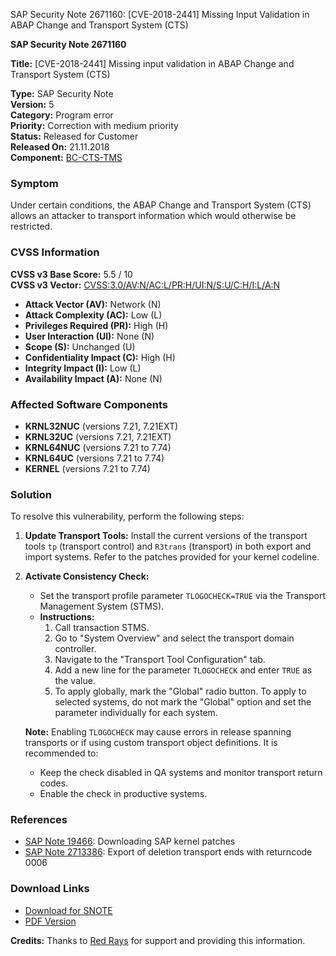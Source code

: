 SAP Security Note 2671160: [CVE-2018-2441] Missing Input Validation in ABAP Change and Transport System (CTS)

**SAP Security Note 2671160**

**Title:** [CVE-2018-2441] Missing input validation in ABAP Change and Transport System (CTS)

**Type:** SAP Security Note  
**Version:** 5  
**Category:** Program error  
**Priority:** Correction with medium priority  
**Status:** Released for Customer  
**Released On:** 21.11.2018  
**Component:** [BC-CTS-TMS](https://me.sap.com/mynotes?tab=Search&sortBy=Relevance&filters=themk%25253Aeq~'BC-CTS-TMS*'%25252BreleaseStatus%25253Aeq~'CustomerRelease'%25252BsecurityPatchDay%25253Aeq~'NotRestricted'%25252BfuzzyThreshold%25253Aeq~'0.9'&flag=mynotes)

### Symptom
Under certain conditions, the ABAP Change and Transport System (CTS) allows an attacker to transport information which would otherwise be restricted.

### CVSS Information
**CVSS v3 Base Score:** 5.5 / 10  
**CVSS v3 Vector:** [CVSS:3.0/AV:N/AC:L/PR:H/UI:N/S:U/C:H/I:L/A:N](https://nvd.nist.gov/vuln-metrics/cvss)

- **Attack Vector (AV):** Network (N)
- **Attack Complexity (AC):** Low (L)
- **Privileges Required (PR):** High (H)
- **User Interaction (UI):** None (N)
- **Scope (S):** Unchanged (U)
- **Confidentiality Impact (C):** High (H)
- **Integrity Impact (I):** Low (L)
- **Availability Impact (A):** None (N)

### Affected Software Components
- **KRNL32NUC** (versions 7.21, 7.21EXT)
- **KRNL32UC** (versions 7.21, 7.21EXT)
- **KRNL64NUC** (versions 7.21 to 7.74)
- **KRNL64UC** (versions 7.21 to 7.74)
- **KERNEL** (versions 7.21 to 7.74)

### Solution
To resolve this vulnerability, perform the following steps:

1. **Update Transport Tools:**
   Install the current versions of the transport tools `tp` (transport control) and `R3trans` (transport) in both export and import systems. Refer to the patches provided for your kernel codeline.

2. **Activate Consistency Check:**
   - Set the transport profile parameter `TLOGOCHECK=TRUE` via the Transport Management System (STMS).
   - **Instructions:**
     1. Call transaction STMS.
     2. Go to "System Overview" and select the transport domain controller.
     3. Navigate to the "Transport Tool Configuration" tab.
     4. Add a new line for the parameter `TLOGOCHECK` and enter `TRUE` as the value.
     5. To apply globally, mark the "Global" radio button. To apply to selected systems, do not mark the "Global" option and set the parameter individually for each system.

   **Note:** Enabling `TLOGOCHECK` may cause errors in release spanning transports or if using custom transport object definitions. It is recommended to:
   - Keep the check disabled in QA systems and monitor transport return codes.
   - Enable the check in productive systems.

### References
- [SAP Note 19466](https://me.sap.com/notes/19466): Downloading SAP kernel patches
- [SAP Note 2713386](https://me.sap.com/notes/2713386): Export of deletion transport ends with returncode 0006

### Download Links
- [Download for SNOTE](https://notesdownloads.sap.com/note/0040000001608142018)  
- [PDF Version](https://me.sap.com/sap/support/sfm/notes/print/0002671160?language=en-US&token=9B75B474799E8BA94E5E77D1B6BCD671)

**Credits:** Thanks to [Red Rays](https://redrays.io) for support and providing this information.
